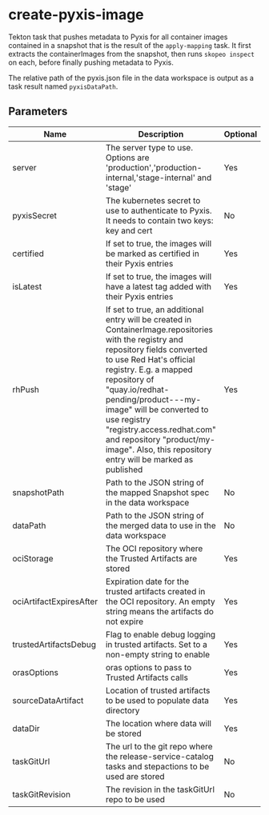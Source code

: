 # create-pyxis-image

Tekton task that pushes metadata to Pyxis for all container images contained in a snapshot that is the
result of the `apply-mapping` task. It first extracts the containerImages from the snapshot, then runs
`skopeo inspect` on each, before finally pushing metadata to Pyxis.

The relative path of the pyxis.json file in the data workspace is output as a task result named
`pyxisDataPath`.

## Parameters

| Name                    | Description                                                                                                                                                                                                                                                                                                                                                                                                | Optional | Default value           |
|-------------------------|------------------------------------------------------------------------------------------------------------------------------------------------------------------------------------------------------------------------------------------------------------------------------------------------------------------------------------------------------------------------------------------------------------|----------|-------------------------|
| server                  | The server type to use. Options are 'production','production-internal,'stage-internal' and 'stage'                                                                                                                                                                                                                                                                                                         | Yes      | production              |
| pyxisSecret             | The kubernetes secret to use to authenticate to Pyxis. It needs to contain two keys: key and cert                                                                                                                                                                                                                                                                                                          | No       | -                       |
| certified               | If set to true, the images will be marked as certified in their Pyxis entries                                                                                                                                                                                                                                                                                                                              | Yes      | false                   |
| isLatest                | If set to true, the images will have a latest tag added with their Pyxis entries                                                                                                                                                                                                                                                                                                                           | Yes      | false                   |
| rhPush                  | If set to true, an additional entry will be created in ContainerImage.repositories with the registry and repository fields converted to use Red Hat's official registry. E.g. a mapped repository of "quay.io/redhat-pending/product---my-image" will be converted to use registry "registry.access.redhat.com" and repository "product/my-image". Also, this repository entry will be marked as published | Yes      | false                   |
| snapshotPath            | Path to the JSON string of the mapped Snapshot spec in the data workspace                                                                                                                                                                                                                                                                                                                                  | No       | -                       |
| dataPath                | Path to the JSON string of the merged data to use in the data workspace                                                                                                                                                                                                                                                                                                                                    | No       | -                       |
| ociStorage              | The OCI repository where the Trusted Artifacts are stored                                                                                                                                                                                                                                                                                                                                                  | Yes      | empty                   |
| ociArtifactExpiresAfter | Expiration date for the trusted artifacts created in the OCI repository. An empty string means the artifacts do not expire                                                                                                                                                                                                                                                                                 | Yes      | 1d                      |
| trustedArtifactsDebug   | Flag to enable debug logging in trusted artifacts. Set to a non-empty string to enable                                                                                                                                                                                                                                                                                                                     | Yes      | ""                      |
| orasOptions             | oras options to pass to Trusted Artifacts calls                                                                                                                                                                                                                                                                                                                                                            | Yes      | ""                      |
| sourceDataArtifact      | Location of trusted artifacts to be used to populate data directory                                                                                                                                                                                                                                                                                                                                        | Yes      | ""                      |
| dataDir                 | The location where data will be stored                                                                                                                                                                                                                                                                                                                                                                     | Yes      | $(workspaces.data.path) |
| taskGitUrl              | The url to the git repo where the release-service-catalog tasks and stepactions to be used are stored                                                                                                                                                                                                                                                                                                      | No       | -                       |
| taskGitRevision         | The revision in the taskGitUrl repo to be used                                                                                                                                                                                                                                                                                                                                                             | No       | -                       |
